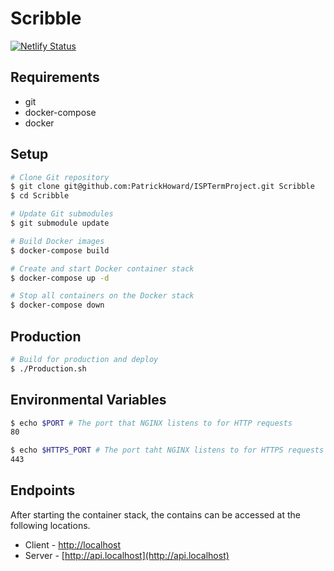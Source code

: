 # Scribble
[![Netlify Status](https://api.netlify.com/api/v1/badges/cc995677-527a-4558-b787-2b3f6f56bb58/deploy-status)](https://app.netlify.com/sites/scribble-editor/deploys)

## Requirements
- git
- docker-compose
- docker

## Setup
```bash
# Clone Git repository
$ git clone git@github.com:PatrickHoward/ISPTermProject.git Scribble
$ cd Scribble

# Update Git submodules
$ git submodule update

# Build Docker images
$ docker-compose build

# Create and start Docker container stack
$ docker-compose up -d

# Stop all containers on the Docker stack
$ docker-compose down
```

## Production
```bash
# Build for production and deploy
$ ./Production.sh
```

## Environmental Variables
```bash
$ echo $PORT # The port that NGINX listens to for HTTP requests
80

$ echo $HTTPS_PORT # The port taht NGINX listens to for HTTPS requests
443
```

## Endpoints
After starting the container stack, the contains can be accessed at the following locations.

- Client - [http://localhost](http://localhost)
- Server - [http://api.localhost](http://api.localhost)
